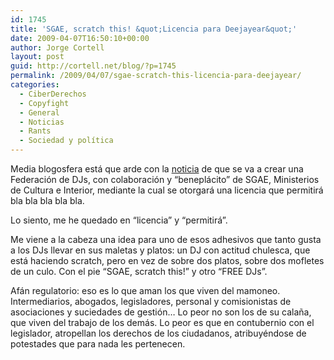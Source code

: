 ```yaml
---
id: 1745
title: 'SGAE, scratch this! &quot;Licencia para Deejayear&quot;'
date: 2009-04-07T16:50:10+00:00
author: Jorge Cortell
layout: post
guid: http://cortell.net/blog/?p=1745
permalink: /2009/04/07/sgae-scratch-this-licencia-para-deejayear/
categories:
  - CiberDerechos
  - Copyfight
  - General
  - Noticias
  - Rants
  - Sociedad y polí­tica
---
```

Media blogosfera está que arde con la <a title="http://www.elperiodicodearagon.com/noticias/noticia.asp?pkid=489389" href="http://www.elperiodicodearagon.com/noticias/noticia.asp?pkid=489389" target="_blank">noticia</a> de que se va a crear una Federación de DJs, con colaboración y &#8220;beneplácito&#8221; de SGAE, Ministerios de Cultura e Interior, mediante la cual se otorgará una licencia que permitirá bla bla bla bla bla.

Lo siento, me he quedado en &#8220;licencia&#8221; y &#8220;permitirá&#8221;. 

Me viene a la cabeza una idea para uno de esos adhesivos que tanto gusta a los DJs llevar en sus maletas y platos: un DJ con actitud chulesca, que está haciendo scratch, pero en vez de sobre dos platos, sobre dos mofletes de un culo. Con el pie &#8220;SGAE, scratch this!&#8221; y otro &#8220;FREE DJs&#8221;.

Afán regulatorio: eso es lo que aman los que viven del mamoneo. Intermediarios, abogados, legisladores, personal y comisionistas de asociaciones y suciedades de gestión&#8230; Lo peor no son los de su calaña, que viven del trabajo de los demás. Lo peor es que en contubernio con el legislador, atropellan los derechos de los ciudadanos, atribuyéndose de potestades que para nada les pertenecen.